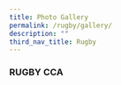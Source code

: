 ```yaml
---
title: Photo Gallery
permalink: /rugby/gallery/
description: ""
third_nav_title: Rugby
---
```

### **R**UG**B**Y CC**A**

